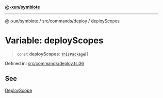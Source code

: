 [**@-xun/symbiote**](../../../../README.md)

***

[@-xun/symbiote](../../../../README.md) / [src/commands/deploy](../README.md) / deployScopes

# Variable: deployScopes

> `const` **deployScopes**: [`ThisPackage`](../../../configure/enumerations/ThisPackageGlobalScope.md#thispackage)[]

Defined in: [src/commands/deploy.ts:36](https://github.com/Xunnamius/symbiote/blob/ffa2219b5458551337af8081b76f7ffb8422c513/src/commands/deploy.ts#L36)

## See

[DeployScope](../../../configure/enumerations/ThisPackageGlobalScope.md)
